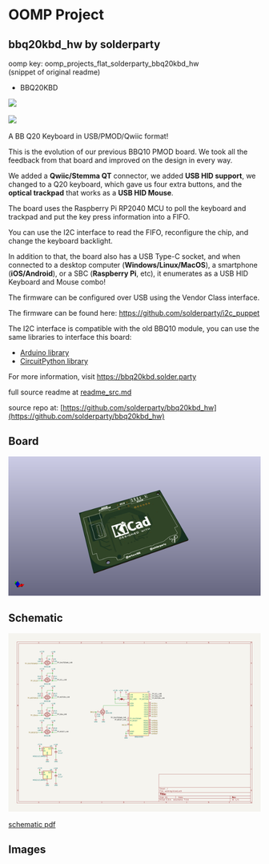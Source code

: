 # OOMP Project  
## bbq20kbd_hw  by solderparty  
  
oomp key: oomp_projects_flat_solderparty_bbq20kbd_hw  
(snippet of original readme)  
  
- BBQ20KBD  
  
![](./img/front.jpg)  
  
![](./img/back.jpg)  
  
A BB Q20 Keyboard in USB/PMOD/Qwiic format!  
  
This is the evolution of our previous BBQ10 PMOD board. We took all the feedback from that board and improved on the design in every way.  
  
We added a **Qwiic/Stemma QT** connector, we added **USB HID support**, we changed to a Q20 keyboard, which gave us four extra buttons, and the **optical trackpad** that works as a **USB HID Mouse**.  
  
The board uses the Raspberry Pi RP2040 MCU to poll the keyboard and trackpad and put the key press information into a FIFO.   
  
You can use the I2C interface to read the FIFO, reconfigure the chip, and change the keyboard backlight.  
  
In addition to that, the board also has a USB Type-C socket, and when connected to a desktop computer (**Windows/Linux/MacOS**), a smartphone (**iOS/Android**), or a SBC (**Raspberry Pi**, etc), it enumerates as a USB HID Keyboard and Mouse combo!   
  
The firmware can be configured over USB using the Vendor Class interface.  
  
The firmware can be found here: https://github.com/solderparty/i2c_puppet  
  
The I2C interface is compatible with the old BBQ10 module, you can use the same libraries to interface this board:  
- [Arduino library](https://github.com/arturo182/arduino_bbq10kbd)  
- [CircuitPython library](https://github.com/arturo182/arturo182_CircuitPython_BBQ10Keyboard)  
  
For more information, visit https://bbq20kbd.solder.party  
  
  full source readme at [readme_src.md](readme_src.md)  
  
source repo at: [https://github.com/solderparty/bbq20kbd_hw](https://github.com/solderparty/bbq20kbd_hw)  
## Board  
  
[![working_3d.png](working_3d_600.png)](working_3d.png)  
## Schematic  
  
[![working_schematic.png](working_schematic_600.png)](working_schematic.png)  
  
[schematic pdf](working_schematic.pdf)  
## Images  
